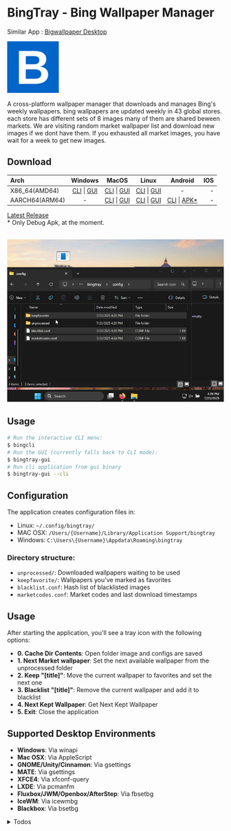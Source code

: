# BingTray - Bing Wallpaper Manager

Similar App : [Bigwallpaper Desktop](https://bingwallpaper.microsoft.com/Windows/bing/bing-wallpaper/)

<img src="./bingtray-gui/resources/logo.png" alt="drawing" width="120"/>

A cross-platform wallpaper manager that downloads and manages Bing's weekly wallpapers. bing wallpapers are updated weekly in 43 global stores. each store has different sets of 8 images many of them are shared beween markets. We are visiting random market wallpaper list and download new images if we dont have them. If you exhausted all market images, you have wait for a week to get new images. 



## Download

| Arch          | Windows        | MacOS         | Linux        | Android        | IOS         |
|:--------------|:--------------:|:-------------:|:------------:|:--------------:|--------------:|
| X86_64(AMD64) | [CLI](https://github.com/nikescar/bingtray/releases/latest/download/bingcli-x86_64-pc-windows-msvc.tar.gz) \| [GUI](https://github.com/nikescar/bingtray/releases/latest/download/bingtray-gui-x86_64-pc-windows-msvc.tar.gz) | [CLI](https://github.com/nikescar/bingtray/releases/latest/download/bingcli-x86_64-apple-darwin.tar.gz) \| [GUI](https://github.com/nikescar/bingtray/releases/latest/download/bingtray-gui-x86_64-apple-darwin.tar.gz) | [CLI](https://github.com/nikescar/bingtray/releases/latest/download/bingcli-x86_64-unknown-linux-musl.tar.gz) \| [GUI](https://github.com/nikescar/bingtray/releases/latest/download/bingtray-gui-x86_64-unknown-linux-musl.tar.gz) | - | - |
| AARCH64(ARM64)| - | [CLI](https://github.com/nikescar/bingtray/releases/latest/download/bingcli-aarch64-apple-darwin.tar.gz) \| [GUI](https://github.com/nikescar/bingtray/releases/latest/download/bingtray-gui-aarch64-apple-darwin.tar.gz) | [CLI](https://github.com/nikescar/bingtray/releases/latest/download/bingcli-aarch64-unknown-linux-musl.tar.gz) \| [GUI](https://github.com/nikescar/bingtray/releases/latest/download/bingtray-gui-aarch64-linux-android.tar.gz) | [CLI](https://github.com/nikescar/bingtray/releases/latest/download/bingcli-aarch64-linux-android.tar.gz) \| [APK*](https://github.com/nikescar/bingtray/releases/latest/download/bingtray-and-aarch64-debug.apk ) | - |

[Latest Release](https://github.com/nikescar/bingtray/releases)<br/>
\* Only Debug Apk, at the moment.
<br/>
<br/>


![bingtray-gui](./imgs/bingtray-gui.gif "Bingtray-gui")

## Usage

```bash
# Run the interactive CLI menu:
$ bingcli
# Run the GUI (currently falls back to CLI mode):
$ bingtray-gui
# Run cli application from gui binary
$ bingtray-gui --cli
```

## Configuration

The application creates configuration files in:
- Linux: `~/.config/bingtray/`
- MAC OSX: `/Users/{Username}/Library/Application Support/bingtray`
- Windows: `C:\Users\{Username}\Appdata\Roaming\bingtray`

### Directory structure:
- `unprocessed/`: Downloaded wallpapers waiting to be used
- `keepfavorite/`: Wallpapers you've marked as favorites
- `blacklist.conf`: Hash list of blacklisted images
- `marketcodes.conf`: Market codes and last download timestamps

## Usage

After starting the application, you'll see a tray icon with the following options:
- **0. Cache Dir Contents**: Open folder image and configs are saved
- **1. Next Market wallpaper**: Set the next available wallpaper from the unprocessed folder
- **2. Keep "[title]"**: Move the current wallpaper to favorites and set the next one
- **3. Blacklist "[title]"**: Remove the current wallpaper and add it to blacklist
- **4. Next Kept Wallpaper**: Get Next Kept Wallpaper 
- **5. Exit**: Close the application

## Supported Desktop Environments

- **Windows**: Via winapi
- **Mac OSX**: Via AppleScript
- **GNOME/Unity/Cinnamon**: Via gsettings
- **MATE**: Via gsettings
- **XFCE4**: Via xfconf-query
- **LXDE**: Via pcmanfm
- **Fluxbox/JWM/Openbox/AfterStep**: Via fbsetbg
- **IceWM**: Via icewmbg
- **Blackbox**: Via bsetbg

<details markdown>
<summary> Todos </summary>

## Todos
* two folders open error
* add historical bing images from https://raw.githubusercontent.com/v5tech/bing-wallpaper/refs/heads/main/bing-wallpaper.md
https://github.com/niumoo/bing-wallpaper/tree/main
* add version to app and check update
* download progress on gui
* remove windws i686 build due to virustotal detected - https://www.virustotal.com/gui/file-analysis/MTVlM2Q3MzFmMzNlMWM4MGVjNmNhNTNmM2Q3MjZjMzE6MTc1MzI1NzA0OA==
* initial bingtray-gui, on long running workflow, tray menu is not well initialized. put menu into different thread.

</details>
